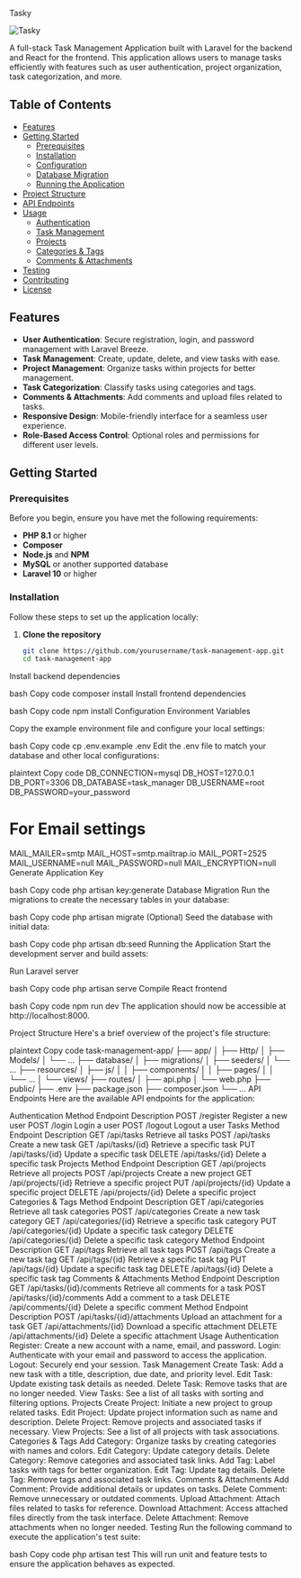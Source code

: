 Tasky

![Tasky](https://img.shields.io/badge/Task%20Manager-Laravel%20%26%20React-blueviolet?style=flat-square)

A full-stack Task Management Application built with Laravel for the backend and React for the frontend. This application allows users to manage tasks efficiently with features such as user authentication, project organization, task categorization, and more.

## Table of Contents

- [Features](#features)
- [Getting Started](#getting-started)
  - [Prerequisites](#prerequisites)
  - [Installation](#installation)
  - [Configuration](#configuration)
  - [Database Migration](#database-migration)
  - [Running the Application](#running-the-application)
- [Project Structure](#project-structure)
- [API Endpoints](#api-endpoints)
- [Usage](#usage)
  - [Authentication](#authentication)
  - [Task Management](#task-management)
  - [Projects](#projects)
  - [Categories & Tags](#categories--tags)
  - [Comments & Attachments](#comments--attachments)
- [Testing](#testing)
- [Contributing](#contributing)
- [License](#license)

## Features

- **User Authentication**: Secure registration, login, and password management with Laravel Breeze.
- **Task Management**: Create, update, delete, and view tasks with ease.
- **Project Management**: Organize tasks within projects for better management.
- **Task Categorization**: Classify tasks using categories and tags.
- **Comments & Attachments**: Add comments and upload files related to tasks.
- **Responsive Design**: Mobile-friendly interface for a seamless user experience.
- **Role-Based Access Control**: Optional roles and permissions for different user levels.

## Getting Started

### Prerequisites

Before you begin, ensure you have met the following requirements:

- **PHP 8.1** or higher
- **Composer**
- **Node.js** and **NPM**
- **MySQL** or another supported database
- **Laravel 10** or higher

### Installation

Follow these steps to set up the application locally:

1. **Clone the repository**

   ```bash
   git clone https://github.com/yourusername/task-management-app.git
   cd task-management-app
Install backend dependencies

bash
Copy code
composer install
Install frontend dependencies

bash
Copy code
npm install
Configuration
Environment Variables

Copy the example environment file and configure your local settings:

bash
Copy code
cp .env.example .env
Edit the .env file to match your database and other local configurations:

plaintext
Copy code
DB_CONNECTION=mysql
DB_HOST=127.0.0.1
DB_PORT=3306
DB_DATABASE=task_manager
DB_USERNAME=root
DB_PASSWORD=your_password

# For Email settings
MAIL_MAILER=smtp
MAIL_HOST=smtp.mailtrap.io
MAIL_PORT=2525
MAIL_USERNAME=null
MAIL_PASSWORD=null
MAIL_ENCRYPTION=null
Generate Application Key

bash
Copy code
php artisan key:generate
Database Migration
Run the migrations to create the necessary tables in your database:

bash
Copy code
php artisan migrate
(Optional) Seed the database with initial data:

bash
Copy code
php artisan db:seed
Running the Application
Start the development server and build assets:

Run Laravel server

bash
Copy code
php artisan serve
Compile React frontend

bash
Copy code
npm run dev
The application should now be accessible at http://localhost:8000.

Project Structure
Here's a brief overview of the project's file structure:

plaintext
Copy code
task-management-app/
├── app/
│   ├── Http/
│   ├── Models/
│   └── ...
├── database/
│   ├── migrations/
│   ├── seeders/
│   └── ...
├── resources/
│   ├── js/
│   │   ├── components/
│   │   ├── pages/
│   │   └── ...
│   └── views/
├── routes/
│   ├── api.php
│   └── web.php
├── public/
├── .env
├── package.json
├── composer.json
└── ...
API Endpoints
Here are the available API endpoints for the application:

Authentication
Method	Endpoint	Description
POST	/register	Register a new user
POST	/login	Login a user
POST	/logout	Logout a user
Tasks
Method	Endpoint	Description
GET	/api/tasks	Retrieve all tasks
POST	/api/tasks	Create a new task
GET	/api/tasks/{id}	Retrieve a specific task
PUT	/api/tasks/{id}	Update a specific task
DELETE	/api/tasks/{id}	Delete a specific task
Projects
Method	Endpoint	Description
GET	/api/projects	Retrieve all projects
POST	/api/projects	Create a new project
GET	/api/projects/{id}	Retrieve a specific project
PUT	/api/projects/{id}	Update a specific project
DELETE	/api/projects/{id}	Delete a specific project
Categories & Tags
Method	Endpoint	Description
GET	/api/categories	Retrieve all task categories
POST	/api/categories	Create a new task category
GET	/api/categories/{id}	Retrieve a specific task category
PUT	/api/categories/{id}	Update a specific task category
DELETE	/api/categories/{id}	Delete a specific task category
Method	Endpoint	Description
GET	/api/tags	Retrieve all task tags
POST	/api/tags	Create a new task tag
GET	/api/tags/{id}	Retrieve a specific task tag
PUT	/api/tags/{id}	Update a specific task tag
DELETE	/api/tags/{id}	Delete a specific task tag
Comments & Attachments
Method	Endpoint	Description
GET	/api/tasks/{id}/comments	Retrieve all comments for a task
POST	/api/tasks/{id}/comments	Add a comment to a task
DELETE	/api/comments/{id}	Delete a specific comment
Method	Endpoint	Description
POST	/api/tasks/{id}/attachments	Upload an attachment for a task
GET	/api/attachments/{id}	Download a specific attachment
DELETE	/api/attachments/{id}	Delete a specific attachment
Usage
Authentication
Register: Create a new account with a name, email, and password.
Login: Authenticate with your email and password to access the application.
Logout: Securely end your session.
Task Management
Create Task: Add a new task with a title, description, due date, and priority level.
Edit Task: Update existing task details as needed.
Delete Task: Remove tasks that are no longer needed.
View Tasks: See a list of all tasks with sorting and filtering options.
Projects
Create Project: Initiate a new project to group related tasks.
Edit Project: Update project information such as name and description.
Delete Project: Remove projects and associated tasks if necessary.
View Projects: See a list of all projects with task associations.
Categories & Tags
Add Category: Organize tasks by creating categories with names and colors.
Edit Category: Update category details.
Delete Category: Remove categories and associated task links.
Add Tag: Label tasks with tags for better organization.
Edit Tag: Update tag details.
Delete Tag: Remove tags and associated task links.
Comments & Attachments
Add Comment: Provide additional details or updates on tasks.
Delete Comment: Remove unnecessary or outdated comments.
Upload Attachment: Attach files related to tasks for reference.
Download Attachment: Access attached files directly from the task interface.
Delete Attachment: Remove attachments when no longer needed.
Testing
Run the following command to execute the application's test suite:

bash
Copy code
php artisan test
This will run unit and feature tests to ensure the application behaves as expected.


